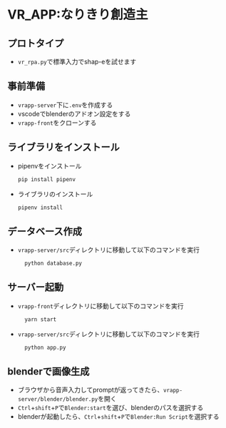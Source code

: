 # VR_APP:なりきり創造主


## プロトタイプ
- `vr_rpa.py`で標準入力でshap-eを試せます

## 事前準備
- `vrapp-server`下に`.env`を作成する
- vscodeでblenderのアドオン設定をする
- `vrapp-front`をクローンする

## ライブラリをインストール
- pipenvをインストール
   ```bash
  pip install pipenv
  ```  
- ライブラリのインストール
   ```bash
  pipenv install
  ```    
  
## データベース作成
- `vrapp-server/src`ディレクトリに移動して以下のコマンドを実行
  ```bash
    python database.py
  ```  

## サーバー起動
- `vrapp-front`ディレクトリに移動して以下のコマンドを実行
  ```bash
    yarn start
  ```  
- `vrapp-server/src`ディレクトリに移動して以下のコマンドを実行
  ```bash
    python app.py
  ```    

## blenderで画像生成
- ブラウザから音声入力してpromptが返ってきたら、`vrapp-server/blender/blender.py`を開く
- `Ctrl`+`shift`+`P`で`Blender:start`を選び、blenderのパスを選択する
- blenderが起動したら、`Ctrl`+`shift`+`P`で`Blender:Run Script`を選択する
